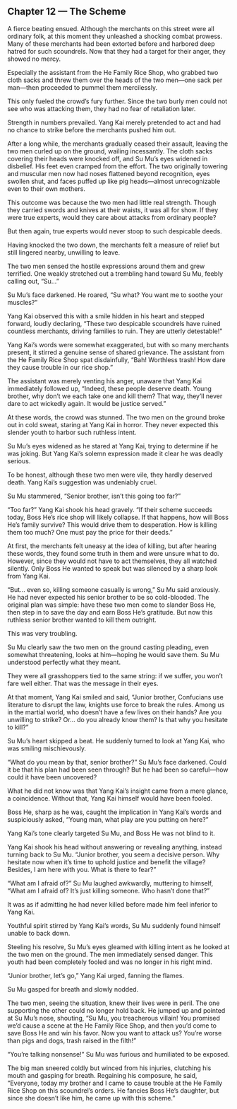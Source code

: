 ## Chapter 12 — The Scheme

A fierce beating ensued. Although the merchants on this street were all ordinary folk, at this moment they unleashed a shocking combat prowess. Many of these merchants had been extorted before and harbored deep hatred for such scoundrels. Now that they had a target for their anger, they showed no mercy.

Especially the assistant from the He Family Rice Shop, who grabbed two cloth sacks and threw them over the heads of the two men—one sack per man—then proceeded to pummel them mercilessly.

This only fueled the crowd’s fury further. Since the two burly men could not see who was attacking them, they had no fear of retaliation later.

Strength in numbers prevailed. Yang Kai merely pretended to act and had no chance to strike before the merchants pushed him out.

After a long while, the merchants gradually ceased their assault, leaving the two men curled up on the ground, wailing incessantly. The cloth sacks covering their heads were knocked off, and Su Mu’s eyes widened in disbelief. His feet even cramped from the effort. The two originally towering and muscular men now had noses flattened beyond recognition, eyes swollen shut, and faces puffed up like pig heads—almost unrecognizable even to their own mothers.

This outcome was because the two men had little real strength. Though they carried swords and knives at their waists, it was all for show. If they were true experts, would they care about attacks from ordinary people?

But then again, true experts would never stoop to such despicable deeds.

Having knocked the two down, the merchants felt a measure of relief but still lingered nearby, unwilling to leave.

The two men sensed the hostile expressions around them and grew terrified. One weakly stretched out a trembling hand toward Su Mu, feebly calling out, “Su…”

Su Mu’s face darkened. He roared, “Su what? You want me to soothe your muscles?”

Yang Kai observed this with a smile hidden in his heart and stepped forward, loudly declaring, “These two despicable scoundrels have ruined countless merchants, driving families to ruin. They are utterly detestable!”

Yang Kai’s words were somewhat exaggerated, but with so many merchants present, it stirred a genuine sense of shared grievance. The assistant from the He Family Rice Shop spat disdainfully, “Bah! Worthless trash! How dare they cause trouble in our rice shop.”

The assistant was merely venting his anger, unaware that Yang Kai immediately followed up, “Indeed, these people deserve death. Young brother, why don’t we each take one and kill them? That way, they’ll never dare to act wickedly again. It would be justice served.”

At these words, the crowd was stunned. The two men on the ground broke out in cold sweat, staring at Yang Kai in horror. They never expected this slender youth to harbor such ruthless intent.

Su Mu’s eyes widened as he stared at Yang Kai, trying to determine if he was joking. But Yang Kai’s solemn expression made it clear he was deadly serious.

To be honest, although these two men were vile, they hardly deserved death. Yang Kai’s suggestion was undeniably cruel.

Su Mu stammered, “Senior brother, isn’t this going too far?”

“Too far?” Yang Kai shook his head gravely. “If their scheme succeeds today, Boss He’s rice shop will likely collapse. If that happens, how will Boss He’s family survive? This would drive them to desperation. How is killing them too much? One must pay the price for their deeds.”

At first, the merchants felt uneasy at the idea of killing, but after hearing these words, they found some truth in them and were unsure what to do. However, since they would not have to act themselves, they all watched silently. Only Boss He wanted to speak but was silenced by a sharp look from Yang Kai.

“But… even so, killing someone casually is wrong,” Su Mu said anxiously. He had never expected his senior brother to be so cold-blooded. The original plan was simple: have these two men come to slander Boss He, then step in to save the day and earn Boss He’s gratitude. But now this ruthless senior brother wanted to kill them outright.

This was very troubling.

Su Mu clearly saw the two men on the ground casting pleading, even somewhat threatening, looks at him—hoping he would save them. Su Mu understood perfectly what they meant.

They were all grasshoppers tied to the same string: if we suffer, you won’t fare well either. That was the message in their eyes.

At that moment, Yang Kai smiled and said, “Junior brother, Confucians use literature to disrupt the law, knights use force to break the rules. Among us in the martial world, who doesn’t have a few lives on their hands? Are you unwilling to strike? Or… do you already know them? Is that why you hesitate to kill?”

Su Mu’s heart skipped a beat. He suddenly turned to look at Yang Kai, who was smiling mischievously.

“What do you mean by that, senior brother?” Su Mu’s face darkened. Could it be that his plan had been seen through? But he had been so careful—how could it have been uncovered?

What he did not know was that Yang Kai’s insight came from a mere glance, a coincidence. Without that, Yang Kai himself would have been fooled.

Boss He, sharp as he was, caught the implication in Yang Kai’s words and suspiciously asked, “Young man, what play are you putting on here?”

Yang Kai’s tone clearly targeted Su Mu, and Boss He was not blind to it.

Yang Kai shook his head without answering or revealing anything, instead turning back to Su Mu. “Junior brother, you seem a decisive person. Why hesitate now when it’s time to uphold justice and benefit the village? Besides, I am here with you. What is there to fear?”

“What am I afraid of?” Su Mu laughed awkwardly, muttering to himself, “What am I afraid of? It’s just killing someone. Who hasn’t done that?”

It was as if admitting he had never killed before made him feel inferior to Yang Kai.

Youthful spirit stirred by Yang Kai’s words, Su Mu suddenly found himself unable to back down.

Steeling his resolve, Su Mu’s eyes gleamed with killing intent as he looked at the two men on the ground. The men immediately sensed danger. This youth had been completely fooled and was no longer in his right mind.

“Junior brother, let’s go,” Yang Kai urged, fanning the flames.

Su Mu gasped for breath and slowly nodded.

The two men, seeing the situation, knew their lives were in peril. The one supporting the other could no longer hold back. He jumped up and pointed at Su Mu’s nose, shouting, “Su Mu, you treacherous villain! You promised we’d cause a scene at the He Family Rice Shop, and then you’d come to save Boss He and win his favor. Now you want to attack us? You’re worse than pigs and dogs, trash raised in the filth!”

“You’re talking nonsense!” Su Mu was furious and humiliated to be exposed.

The big man sneered coldly but winced from his injuries, clutching his mouth and gasping for breath. Regaining his composure, he said, “Everyone, today my brother and I came to cause trouble at the He Family Rice Shop on this scoundrel’s orders. He fancies Boss He’s daughter, but since she doesn’t like him, he came up with this scheme.”
